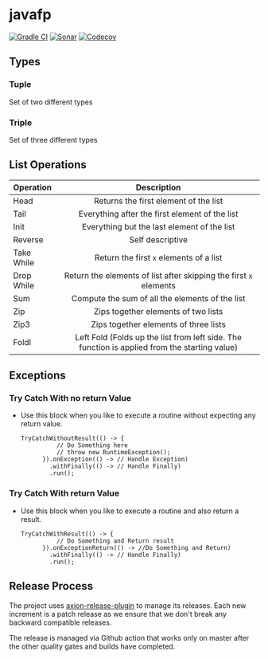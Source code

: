 # javafp
[![Gradle CI](https://github.com/Tyagi-Gaurav/javafp/actions/workflows/gradle.yml/badge.svg)](https://github.com/Tyagi-Gaurav/javafp/actions/workflows/gradle.yml)
[![Sonar](https://github.com/Tyagi-Gaurav/javafp/actions/workflows/sonar.yml/badge.svg)](https://github.com/Tyagi-Gaurav/javafp/actions/workflows/sonar.yml)
[![Codecov](https://codecov.io/gh/Tyagi-Gaurav/javafp/branch/master/graph/badge.svg?token=HTY0U80QKK)](https://codecov.io/gh/Tyagi-Gaurav/javafp)

## Types
### Tuple
Set of two different types

### Triple
Set of three different types

## List Operations

| Operation     | Description     |  
| :-------------      | :----------:      | 
| Head  | Returns the first element of the list   |
| Tail  | Everything after the first element of the list   |
| Init  | Everything but the last element of the list   |
| Reverse  | Self descriptive   |
| Take While  | Return the first `x` elements of a list  |
| Drop While  | Return the elements of list after skipping the first `x` elements  |
| Sum  | Compute the sum of all the elements of the list  |
| Zip  | Zips together elements of two lists  |
| Zip3  | Zips together elements of three lists  |
| Foldl | Left Fold (Folds up the list from left side. The function is applied from the starting value) |

## Exceptions

### Try Catch With no return Value
* Use this block when you like to execute a routine without expecting any 
return value.
  ```
  TryCatchWithoutResult(() -> {
            // Do Something here
            // throw new RuntimeException();
        }).onException(() -> // Handle Exception)
          .withFinally(() -> // Handle Finally)
          .run();
  ```

### Try Catch With return Value
* Use this block when you like to execute a routine and also return a result.
  ```
  TryCatchWithResult(() -> {
            // Do Something and Return result
        }).onExceptionReturn(() -> //Do Something and Return)
          .withFinally(() -> // Handle Finally)
          .run();
  ```
  
## Release Process

The project uses [axion-release-plugin](https://github.com/allegro/axion-release-plugin) to manage its releases.
Each new increment is a patch release as we ensure that we don't break any backward
compatible releases.

The release is managed via Github action that works only on master after the other
quality gates and builds have completed.